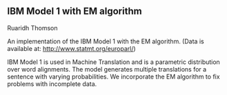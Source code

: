## IBM Model 1 with EM algorithm ##
Ruaridh Thomson

An implementation of the IBM Model 1 with the EM algorithm.
(Data is available at: http://www.statmt.org/europarl/)

IBM Model 1 is used in Machine Translation and is a parametric distribution over word alignments. The model generates multiple translations for a sentence with varying probabilities. We incorporate the EM algorithm to fix problems with incomplete data.